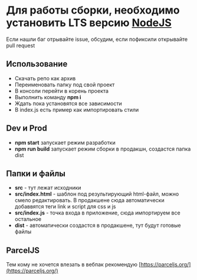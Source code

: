 # Для работы сборки, необходимо установить **LTS** версию [NodeJS](https://nodejs.org/en/)

Если нашли баг отрывайте issue, обсудим, если пофиксили открывайте pull request

## Использование

* Скачать репо как архив
* Переименовать папку под свой проект
* В консоли перейти в корень проекта
* Выполнить команду **npm i**
* Ждать пока установятся все зависимости
* В index.js есть пример как импортировать стили

## Dev и Prod

* **npm start** запускает режим разработки
* **npm run build** запускает режим сборки в продакшн, создастся папка dist

## Папки и файлы

* **src** - тут лежат исходники
* **src/index.html** - шаблон под результирующий html-файл, можно смело редактировать. В продакшене сюда автоматически добаввятся теги link и script для css и js
* **src/index.js** - точка входа в приложение, сюда импортируем все остальное
* **dist** - автоматически создастся в продакшене, тут будут готовые файлы

## ParcelJS

Тем кому не хочется влезать в вебпак рекомендую [https://parceljs.org/](https://parceljs.org/)
